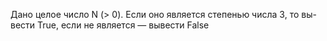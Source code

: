  Дано целое число N (> 0). Если оно является степенью числа 3, то вы-
 вести True, если не является — вывести False

